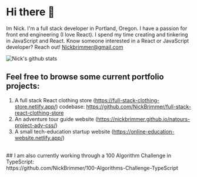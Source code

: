 # Hi there 👋
Im Nick. I'm a full stack developer in Portland, Oregon. I have a passion for front end engineering (I love React). I spend my time creating and tinkering in JavaScript and React. Know someone interested in a React or JavaScript developer? Reach out! Nickbrimmer@gmail.com

![Nick's github stats](https://github-readme-stats.vercel.app/api?username=nickbrimmer&hide=stars)

## Feel free to browse some current portfolio projects: 
1. A full stack React clothing store (https://full-stack-clothing-store.netlify.app/) codebase: https://github.com/NickBrimmer/full-stack-react-clothing-store
2. An adventure tour guide website (https://nickbrimmer.github.io/natours-project-adv-css/)
3. A small tech-education startup website (https://online-education-website.netlify.app/)

<br>
## I am also currently working through a 100 Algorithm Challenge in TypeScript: 
<br> 
https://github.com/NickBrimmer/100-Algorithms-Challenge-TypeScript

